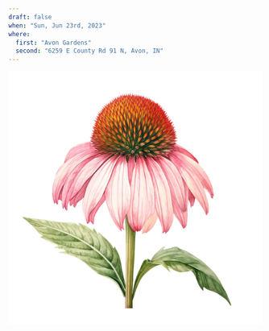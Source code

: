 ```yaml
---
draft: false
when: "Sun, Jun 23rd, 2023"
where:
  first: "Avon Gardens"
  second: "6259 E County Rd 91 N, Avon, IN"
---
```


<!-- insert an image -->
![a](/static/image/coneflower-600.png)